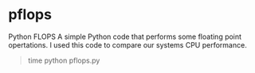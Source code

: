 # pflops
Python FLOPS
A simple Python code that performs some floating point opertations.
I used this code to compare our systems CPU performance.

> time python pflops.py
